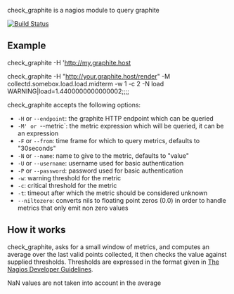 check_graphite is a nagios module to query graphite

[![Build
Status](https://secure.travis-ci.org/pyr/check-graphite.png)](http://travis-ci.org/pyr/check-graphite)


## Example

check_graphite -H 'http://my.graphite.host

check_graphite  -H "http://your.graphite.host/render" -M collectd.somebox.load.load.midterm  -w 1 -c 2 -N load
WARNING|load=1.4400000000000002;;;;

check_graphite accepts the following options:

* `-H` or `--endpoint`: the graphite HTTP endpoint which can be queried
* `-M' or `--metric`: the metric expression which will be queried, it can be an expression
* `-F` or `--from`: time frame for which to query metrics, defaults to "30seconds"
* `-N` or `--name`: name to give to the metric, defaults to "value"
* `-U` or `--username`: username used for basic authentication
* `-P` or `--password`: password used for basic authentication
* `-w`: warning threshold for the metric
* `-c`: critical threshold for the metric
* `-t`: timeout after which the metric should be considered unknown
* `--niltozero`: converts nils to floating point zeros (0.0) in order to handle metrics that only emit non zero values

## How it works

check_graphite, asks for a small window of metrics, and computes an average over the last valid
points collected, it then checks the value against supplied thresholds. Thresholds are expressed
in the format given in [The Nagios Developer Guidelines](http://nagiosplug.sourceforge.net/developer-guidelines.html#THRESHOLDFORMAT).

NaN values are not taken into account in the average
